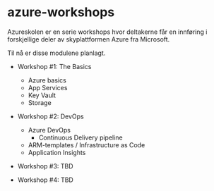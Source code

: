 # azure-workshops

Azureskolen er en serie workshops hvor deltakerne får en innføring i forskjellige deler av skyplattformen Azure fra Microsoft.

Til nå er disse modulene planlagt.

* Workshop #1: The Basics
  * Azure basics
  * App Services
  * Key Vault
  * Storage 

* Workshop #2: DevOps
  * Azure DevOps
    * Continuous Delivery pipeline
  * ARM-templates / Infrastructure as Code
  * Application Insights

* Workshop #3: TBD

* Workshop #4: TBD